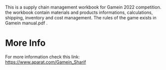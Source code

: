 This is a supply chain management workbook for Gamein 2022 competition.
the workbook contain materials and products informations, calculations, shipping, inventory and cost management.
The rules of the game exists in Gamein manual.pdf .



# More Info
For more information check this link:
https://www.aparat.com/Gamein_Sharif
